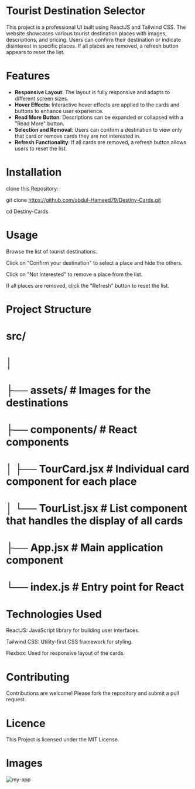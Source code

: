 # Tourist Destination Selector

This project is a professional UI built using ReactJS and Tailwind CSS. The website showcases various tourist destination places with images, descriptions, and pricing. Users can confirm their destination or indicate disinterest in specific places. If all places are removed, a refresh button appears to reset the list.

# Features

- **Responsive Layout**: The layout is fully responsive and adapts to different screen sizes.
- **Hover Effects**: Interactive hover effects are applied to the cards and buttons to enhance user experience.
- **Read More Button**: Descriptions can be expanded or collapsed with a "Read More" button.
- **Selection and Removal**: Users can confirm a destination to view only that card or remove cards they are not interested in.
- **Refresh Functionality**: If all cards are removed, a refresh button allows users to reset the list.

# Installation

clone this Repository: 

git clone https://github.com/abdul-Hameed79/Destiny-Cards.git

cd Destiny-Cards

# Usage

Browse the list of tourist destinations.

Click on "Confirm your destination" to select a place and hide the others.

Click on "Not Interested" to remove a place from the list.

If all places are removed, click the "Refresh" button to reset the list.

# Project Structure

# src/
# │
# ├── assets/          # Images for the destinations
# ├── components/      # React components
# │   ├── TourCard.jsx # Individual card component for each place
# │   └── TourList.jsx # List component that handles the display of all cards
# ├── App.jsx          # Main application component
# └── index.js         # Entry point for React


# Technologies Used

ReactJS: JavaScript library for building user interfaces.

Tailwind CSS: Utility-first CSS framework for styling.

Flexbox: Used for responsive layout of the cards.

# Contributing

Contributions are welcome! Please fork the repository and submit a pull request.

# Licence

This Project is licensed under the MIT License.

# Images

![my-app](https://github.com/user-attachments/assets/d595e844-2888-463a-ae77-a158eef145b3)



